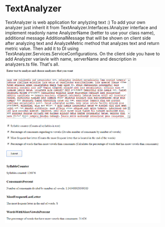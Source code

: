 # TextAnalyzer
TextAnalyzer is web application for anylyzing text :)
To add your own analyzer just inherit it from TextAnalyzer.Interfaces.IAnalyzer interface and implement readonly name AnalyzerName 
(better to use your class name), additional message AdditionalMessage that will be shown on client side after analyzing text
and AnalyzeMetric method that analyzes text and return metric value. Then add it to DI using 
TextAnalyzer.Services.ServiceConfigurations. On the client side you have to add Analyzer variavle with name, serverName and description
in analyzers.ts file.
That's all.  
![Test](test.png)
